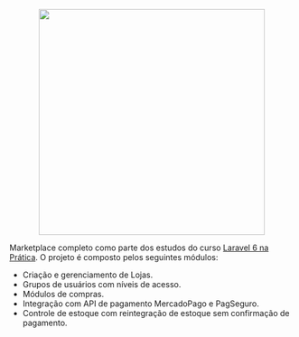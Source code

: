 <p align="center"><a href="https://laravel.com" target="_blank"><img src="https://raw.githubusercontent.com/laravel/art/master/logo-lockup/5%20SVG/2%20CMYK/1%20Full%20Color/laravel-logolockup-cmyk-red.svg" width="400"></a></p>


Marketplace completo como parte dos estudos do curso <a href='https://www.udemy.com/course/laravel-6-na-pratica/learn/lecture/16976550?start=0#overview'>Laravel 6 na Prática</a>. O projeto é composto pelos seguintes módulos: 

- Criação e gerenciamento de Lojas.
- Grupos de usuários com níveis de acesso.
- Módulos de compras.
- Integração com API de pagamento MercadoPago e PagSeguro.
- Controle de estoque com reintegração de estoque sem confirmação de pagamento.

